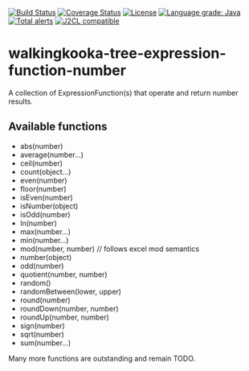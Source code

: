 [![Build Status](https://github.com/mP1/walkingkooka-tree-expression-function-number/actions/workflows/build.yaml/badge.svg)](https://github.com/mP1/walkingkooka-tree-expression-function-number/actions/workflows/build.yaml/badge.svg)
[![Coverage Status](https://coveralls.io/repos/github/mP1/walkingkooka-tree-expression-function-number/badge.svg?branch=master)](https://coveralls.io/github/mP1/walkingkooka-tree-expression-function-number?branch=master)
[![License](https://img.shields.io/badge/License-Apache%202.0-blue.svg)](https://opensource.org/licenses/Apache-2.0)
[![Language grade: Java](https://img.shields.io/lgtm/grade/java/g/mP1/walkingkooka-tree-expression-function-number.svg?logo=lgtm&logoWidth=18)](https://lgtm.com/projects/g/mP1/walkingkooka-tree-expression-function-number/context:java)
[![Total alerts](https://img.shields.io/lgtm/alerts/g/mP1/walkingkooka-tree-expression-function-number.svg?logo=lgtm&logoWidth=18)](https://lgtm.com/projects/g/mP1/walkingkooka-tree-expression-function-number/alerts/)
[![J2CL compatible](https://img.shields.io/badge/J2CL-compatible-brightgreen.svg)](https://github.com/mP1/j2cl-central)


# walkingkooka-tree-expression-function-number
A collection of ExpressionFunction(s) that operate and return number results.


## Available functions

- abs(number)
- average(number...)
- ceil(number)
- count(object...)
- even(number)
- floor(number)
- isEven(number)
- isNumber(object)
- isOdd(number)
- ln(number)
- max(number...)
- min(number...)
- mod(number, number) // follows excel mod semantics
- number(object)
- odd(number)
- quotient(number, number)
- random()
- randomBetween(lower, upper)
- round(number)
- roundDown(number, number)
- roundUp(number, number)
- sign(number)
- sqrt(number)
- sum(number...)


Many more functions are outstanding and remain TODO.


